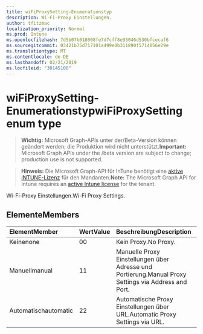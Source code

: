 ```yaml
---
title: wiFiProxySetting-Enumerationstyp
description: Wi-Fi-Proxy Einstellungen.
author: tfitzmac
localization_priority: Normal
ms.prod: Intune
ms.openlocfilehash: 7d5b07b018008fe7d7cff8e93046d530bfcecaf6
ms.sourcegitcommit: 03421b75d717101a499e0b311890f5714056e29e
ms.translationtype: MT
ms.contentlocale: de-DE
ms.lasthandoff: 02/21/2019
ms.locfileid: "30145108"
---
```

# <a name="wifiproxysetting-enum-type"></a><span data-ttu-id="ee8dd-103">wiFiProxySetting-Enumerationstyp</span><span class="sxs-lookup"><span data-stu-id="ee8dd-103">wiFiProxySetting enum type</span></span>

> <span data-ttu-id="ee8dd-104">**Wichtig:** Microsoft Graph-APIs unter der/Beta-Version können geändert werden; die Produktion wird nicht unterstützt.</span><span class="sxs-lookup"><span data-stu-id="ee8dd-104">**Important:** Microsoft Graph APIs under the /beta version are subject to change; production use is not supported.</span></span>

> <span data-ttu-id="ee8dd-105">**Hinweis:** Die Microsoft Graph-API für InTune benötigt eine [aktive INTUNE-Lizenz](https://go.microsoft.com/fwlink/?linkid=839381) für den Mandanten.</span><span class="sxs-lookup"><span data-stu-id="ee8dd-105">**Note:** The Microsoft Graph API for Intune requires an [active Intune license](https://go.microsoft.com/fwlink/?linkid=839381) for the tenant.</span></span>

<span data-ttu-id="ee8dd-106">Wi-Fi-Proxy Einstellungen.</span><span class="sxs-lookup"><span data-stu-id="ee8dd-106">Wi-Fi Proxy Settings.</span></span>

## <a name="members"></a><span data-ttu-id="ee8dd-107">Elemente</span><span class="sxs-lookup"><span data-stu-id="ee8dd-107">Members</span></span>
|<span data-ttu-id="ee8dd-108">Element</span><span class="sxs-lookup"><span data-stu-id="ee8dd-108">Member</span></span>|<span data-ttu-id="ee8dd-109">Wert</span><span class="sxs-lookup"><span data-stu-id="ee8dd-109">Value</span></span>|<span data-ttu-id="ee8dd-110">Beschreibung</span><span class="sxs-lookup"><span data-stu-id="ee8dd-110">Description</span></span>|
|:---|:---|:---|
|<span data-ttu-id="ee8dd-111">Keine</span><span class="sxs-lookup"><span data-stu-id="ee8dd-111">none</span></span>|<span data-ttu-id="ee8dd-112">0</span><span class="sxs-lookup"><span data-stu-id="ee8dd-112">0</span></span>|<span data-ttu-id="ee8dd-113">Kein Proxy.</span><span class="sxs-lookup"><span data-stu-id="ee8dd-113">No Proxy.</span></span>|
|<span data-ttu-id="ee8dd-114">Manuell</span><span class="sxs-lookup"><span data-stu-id="ee8dd-114">manual</span></span>|<span data-ttu-id="ee8dd-115">1</span><span class="sxs-lookup"><span data-stu-id="ee8dd-115">1</span></span>|<span data-ttu-id="ee8dd-116">Manuelle Proxy Einstellungen über Adresse und Portierung.</span><span class="sxs-lookup"><span data-stu-id="ee8dd-116">Manual Proxy Settings via Address and Port.</span></span>|
|<span data-ttu-id="ee8dd-117">Automatisch</span><span class="sxs-lookup"><span data-stu-id="ee8dd-117">automatic</span></span>|<span data-ttu-id="ee8dd-118">2</span><span class="sxs-lookup"><span data-stu-id="ee8dd-118">2</span></span>|<span data-ttu-id="ee8dd-119">Automatische Proxy Einstellungen über URL.</span><span class="sxs-lookup"><span data-stu-id="ee8dd-119">Automatic Proxy Settings via URL.</span></span>|




